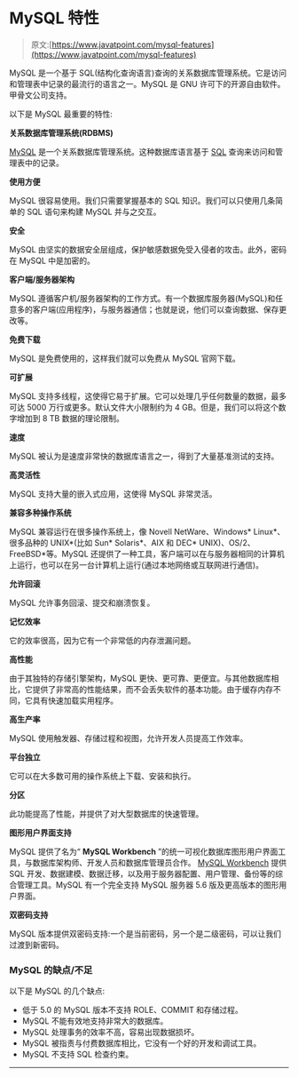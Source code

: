 # MySQL 特性

> 原文:[https://www.javatpoint.com/mysql-features](https://www.javatpoint.com/mysql-features)

MySQL 是一个基于 SQL(结构化查询语言)查询的关系数据库管理系统。它是访问和管理表中记录的最流行的语言之一。MySQL 是 GNU 许可下的开源自由软件。甲骨文公司支持。

以下是 MySQL 最重要的特性:

**关系数据库管理系统(RDBMS)**

[MySQL](https://www.javatpoint.com/mysql-tutorial) 是一个关系数据库管理系统。这种数据库语言基于 [SQL](https://www.javatpoint.com/sql-tutorial) 查询来访问和管理表中的记录。

**使用方便**

MySQL 很容易使用。我们只需要掌握基本的 SQL 知识。我们可以只使用几条简单的 SQL 语句来构建 MySQL 并与之交互。

**安全**

MySQL 由坚实的数据安全层组成，保护敏感数据免受入侵者的攻击。此外，密码在 MySQL 中是加密的。

**客户端/服务器架构**

MySQL 遵循客户机/服务器架构的工作方式。有一个数据库服务器(MySQL)和任意多的客户端(应用程序)，与服务器通信；也就是说，他们可以查询数据、保存更改等。

**免费下载**

MySQL 是免费使用的，这样我们就可以免费从 MySQL 官网下载。

**可扩展**

MySQL 支持多线程，这使得它易于扩展。它可以处理几乎任何数量的数据，最多可达 5000 万行或更多。默认文件大小限制约为 4 GB。但是，我们可以将这个数字增加到 8 TB 数据的理论限制。

**速度**

MySQL 被认为是速度非常快的数据库语言之一，得到了大量基准测试的支持。

**高灵活性**

MySQL 支持大量的嵌入式应用，这使得 MySQL 非常灵活。

**兼容多种操作系统**

MySQL 兼容运行在很多操作系统上，像 Novell NetWare、Windows* Linux*、很多品种的 UNIX*(比如 Sun* Solaris*、AIX 和 DEC* UNIX)、OS/2、FreeBSD*等。MySQL 还提供了一种工具，客户端可以在与服务器相同的计算机上运行，也可以在另一台计算机上运行(通过本地网络或互联网进行通信)。

**允许回滚**

MySQL 允许事务回滚、提交和崩溃恢复。

**记忆效率**

它的效率很高，因为它有一个非常低的内存泄漏问题。

**高性能**

由于其独特的存储引擎架构，MySQL 更快、更可靠、更便宜。与其他数据库相比，它提供了非常高的性能结果，而不会丢失软件的基本功能。由于缓存内存不同，它具有快速加载实用程序。

**高生产率**

MySQL 使用触发器、存储过程和视图，允许开发人员提高工作效率。

**平台独立**

它可以在大多数可用的操作系统上下载、安装和执行。

**分区**

此功能提高了性能，并提供了对大型数据库的快速管理。

**图形用户界面支持**

MySQL 提供了名为“ **MySQL Workbench** ”的统一可视化数据库图形用户界面工具，与数据库架构师、开发人员和数据库管理员合作。 [MySQL Workbench](https://www.javatpoint.com/mysql-workbench) 提供 SQL 开发、数据建模、数据迁移，以及用于服务器配置、用户管理、备份等的综合管理工具。MySQL 有一个完全支持 MySQL 服务器 5.6 版及更高版本的图形用户界面。

**双密码支持**

MySQL 版本提供双密码支持:一个是当前密码，另一个是二级密码，可以让我们过渡到新密码。

### MySQL 的缺点/不足

以下是 MySQL 的几个缺点:

*   低于 5.0 的 MySQL 版本不支持 ROLE、COMMIT 和存储过程。
*   MySQL 不能有效地支持非常大的数据库。
*   MySQL 处理事务的效率不高，容易出现数据损坏。
*   MySQL 被指责与付费数据库相比，它没有一个好的开发和调试工具。
*   MySQL 不支持 SQL 检查约束。

* * *